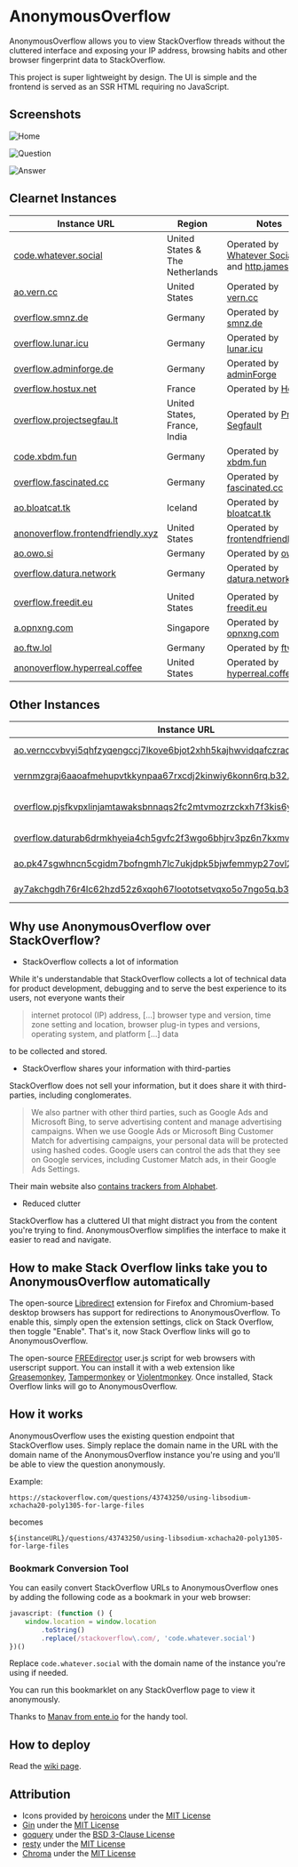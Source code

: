 # AnonymousOverflow

AnonymousOverflow allows you to view StackOverflow threads without the cluttered interface and exposing your IP address, browsing habits and other browser fingerprint data to StackOverflow.

This project is super lightweight by design. The UI is simple and the frontend is served as an SSR HTML requiring no JavaScript.

## Screenshots

![Home](https://files.horizon.pics/e2b9275c-1409-4978-801b-de981a8d3ae9?a=1&mime1=image&mime2=png)

![Question](https://files.horizon.pics/0f6b0036-87f0-4acd-9a0f-936b5c397a73?a=1&mime1=image&mime2=png)

![Answer](https://files.horizon.pics/861ec510-644b-43f2-9439-0a2cae841422?a=1&mime1=image&mime2=png)

## Clearnet Instances

| Instance URL                                                                    | Region                          | Notes                                                                                            |
| ------------------------------------------------------------------------------- | ------------------------------- | ------------------------------------------------------------------------------------------------ |
| [code.whatever.social](https://code.whatever.social)                            | United States & The Netherlands | Operated by [Whatever Social](https://whatever.social) and [http.james](https://httpjames.space) |
| [ao.vern.cc](https://ao.vern.cc)                                                | United States                   | Operated by [vern.cc](https://vern.cc)                                                           |
| [overflow.smnz.de](https://overflow.smnz.de)                                    | Germany                         | Operated by [smnz.de](https://smnz.de)                                                           |
| [overflow.lunar.icu](https://overflow.lunar.icu)                                | Germany                         | Operated by [lunar.icu](https://lunar.icu/)                                                      |
| [overflow.adminforge.de](https://overflow.adminforge.de/)                       | Germany                         | Operated by [adminForge](https://adminforge.de/)                                                 |
| [overflow.hostux.net](https://overflow.hostux.net/)                             | France                          | Operated by [Hostux](https://hostux.net/)                                                        |
| [overflow.projectsegfau.lt](https://overflow.projectsegfau.lt/)                 | United States, France, India    | Operated by [Project Segfault](https://projectsegfau.lt/)                                        |
| [code.xbdm.fun](https://code.xbdm.fun)                                          | Germany                         | Operated by [xbdm.fun](https://xbdm.fun)                                                         |
| [overflow.fascinated.cc](https://overflow.fascinated.cc/)                       | Germany                         | Operated by [fascinated.cc](https://fascinated.cc/)                                              |
| [ao.bloatcat.tk](https://ao.bloatcat.tk)                                        | Iceland                         | Operated by [bloatcat.tk](https://bloatcat.tk)                                                   |
| [anonoverflow.frontendfriendly.xyz](https://anonoverflow.frontendfriendly.xyz/) | United States                   | Operated by [frontendfriendly.xyz](https://frontendfriendly.xyz/)                                |
| [ao.owo.si](https://ao.owo.si/)                                                 | Germany                         | Operated by [owo.si](https://owo.si/)                                                            |
| [overflow.datura.network](https://overflow.datura.network/)                     | Germany                         | Operated by [datura.network](https://datura.network)                                             |
|                                                                                 |                                 |                                                                                                  |
| [overflow.freedit.eu](overflow.freedit.eu)                                      | United States                   | Operated by [freedit.eu](https://freedit.eu)                                                     |
| [a.opnxng.com](a.opnxng.com)                                                    | Singapore                       | Operated by [opnxng.com](https://about.opnxng.com)                                               |
| [ao.ftw.lol](https://ao.ftw.lol)                                                | Germany                         | Operated by [ftw.lol](https://ftw.lol)                                                           |
| [anonoverflow.hyperreal.coffee](https://anonoverflow.hyperreal.coffee)          | United States                   | Operated by [hyperreal.coffee](https://hyperreal.coffee)                                         |

## Other Instances

| Instance URL                                                                                                                                               | Region        | Notes                                                     |
| ---------------------------------------------------------------------------------------------------------------------------------------------------------- | ------------- | --------------------------------------------------------- |
| [ao.vernccvbvyi5qhfzyqengccj7lkove6bjot2xhh5kajhwvidqafczrad.onion](http://ao.vernccvbvyi5qhfzyqengccj7lkove6bjot2xhh5kajhwvidqafczrad.onion)              | United States | Operated by [vern.cc](https://vern.cc)                    |
| [vernmzgraj6aaoafmehupvtkkynpaa67rxcdj2kinwiy6konn6rq.b32.i2p](http://vernmzgraj6aaoafmehupvtkkynpaa67rxcdj2kinwiy6konn6rq.b32.i2p)                        | United States | Operated by [vern.cc](https://vern.cc)                    |
| [overflow.pjsfkvpxlinjamtawaksbnnaqs2fc2mtvmozrzckxh7f3kis6yea25ad.onion](http://overflow.pjsfkvpxlinjamtawaksbnnaqs2fc2mtvmozrzckxh7f3kis6yea25ad.onion/) | Luxembourg    | Operated by [Project Segfault](https://projectsegfau.lt/) |
| [overflow.daturab6drmkhyeia4ch5gvfc2f3wgo6bhjrv3pz6n7kxmvoznlkq4yd.onion](http://overflow.daturab6drmkhyeia4ch5gvfc2f3wgo6bhjrv3pz6n7kxmvoznlkq4yd.onion/) | Germany       | Operated by [datura.network](https://datura.network)      |
| [ao.pk47sgwhncn5cgidm7bofngmh7lc7ukjdpk5bjwfemmyp27ovl25ikyd.onion](http://ao.pk47sgwhncn5cgidm7bofngmh7lc7ukjdpk5bjwfemmyp27ovl25ikyd.onion/)             | Germany       | Operated by [owo.si](https://owo.si/)                     |
| [ay7akchgdh76r4lc62hzd52z6xqoh67loototsetvqxo5o7ngo5q.b32.i2p](http://ay7akchgdh76r4lc62hzd52z6xqoh67loototsetvqxo5o7ngo5q.b32.i2p/)                       | Germany       | Operated by [owo.si](https://owo.si/)                     |

## Why use AnonymousOverflow over StackOverflow?

-   StackOverflow collects a lot of information

While it's understandable that StackOverflow collects a lot of technical data for product development, debugging and to serve the best experience to its users, not everyone wants their

> internet protocol (IP) address, [...] browser type and version, time zone setting and location, browser plug-in types and versions, operating system, and platform [...] data

to be collected and stored.

-   StackOverflow shares your information with third-parties

StackOverflow does not sell your information, but it does share it with third-parties, including conglomerates.

> We also partner with other third parties, such as Google Ads and Microsoft Bing, to serve advertising content and manage advertising campaigns. When we use Google Ads or Microsoft Bing Customer Match for advertising campaigns, your personal data will be protected using hashed codes.
> Google users can control the ads that they see on Google services, including Customer Match ads, in their Google Ads Settings.

Their main website also [contains trackers from Alphabet](https://themarkup.org/blacklight?url=stackoverflow.com).

-   Reduced clutter

StackOverflow has a cluttered UI that might distract you from the content you're trying to find. AnonymousOverflow simplifies the interface to make it easier to read and navigate.

## How to make Stack Overflow links take you to AnonymousOverflow automatically

The open-source [Libredirect](https://github.com/libredirect/libredirect) extension for Firefox and Chromium-based desktop browsers has support for redirections to AnonymousOverflow. To enable this, simply open the extension settings, click on Stack Overflow, then toggle "Enable". That's it, now Stack Overflow links will go to AnonymousOverflow.

The open-source [FREEdirector](https://openuserjs.org/scripts/sjehuda/FREEdirector) user.js script for web browsers with userscript support. You can install it with a web extension like [Greasemonkey](https://greasespot.net/), [Tampermonkey](https://tampermonkey.net/) or [Violentmonkey](https://violentmonkey.github.io/). Once installed, Stack Overflow links will go to AnonymousOverflow.

## How it works

AnonymousOverflow uses the existing question endpoint that StackOverflow uses. Simply replace the domain name in the URL with the domain name of the AnonymousOverflow instance you're using and you'll be able to view the question anonymously.

Example:

```
https://stackoverflow.com/questions/43743250/using-libsodium-xchacha20-poly1305-for-large-files
```

becomes

```
${instanceURL}/questions/43743250/using-libsodium-xchacha20-poly1305-for-large-files
```

### Bookmark Conversion Tool

You can easily convert StackOverflow URLs to AnonymousOverflow ones by adding the following code as a bookmark in your web browser:

```js
javascript: (function () {
    window.location = window.location
        .toString()
        .replace(/stackoverflow\.com/, 'code.whatever.social')
})()
```

Replace `code.whatever.social` with the domain name of the instance you're using if needed.

You can run this bookmarklet on any StackOverflow page to view it anonymously.

Thanks to [Manav from ente.io](https://ente.io/about) for the handy tool.

## How to deploy

Read the [wiki page](https://github.com/httpjamesm/AnonymousOverflow/wiki/Deployment).

## Attribution

-   Icons provided by [heroicons](https://heroicons.com) under the [MIT License](https://choosealicense.com/licenses/mit/)
-   [Gin](https://github.com/gin-gonic/gin) under the [MIT License](https://github.com/gin-gonic/gin/blob/master/LICENSE)
-   [goquery](https://github.com/PuerkitoBio/goquery) under the [BSD 3-Clause License](https://github.com/PuerkitoBio/goquery/blob/master/LICENSE)
-   [resty](https://github.com/go-resty/resty) under the [MIT License](https://github.com/go-resty/resty/blob/master/LICENSE)
-   [Chroma](https://github.com/alecthomas/chroma) under the [MIT License](https://github.com/alecthomas/chroma/blob/master/COPYING)
